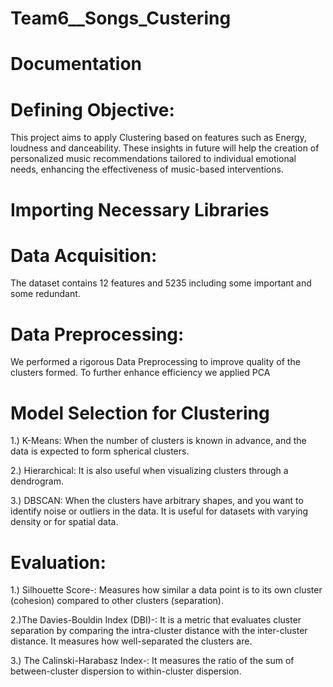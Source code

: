 # Team6__Songs_Custering

# Documentation

# Defining Objective: 
This project aims to apply Clustering based on features such as Energy, loudness and danceability. These insights in future will help the creation of personalized music recommendations tailored to individual emotional needs, enhancing the effectiveness of music-based interventions.

# Importing Necessary Libraries
# Data Acquisition: 
The dataset contains 12 features and 5235 including some important and some redundant.

# Data Preprocessing: 
We performed a rigorous Data Preprocessing to improve quality of the clusters formed. To further enhance efficiency we applied PCA


# Model Selection for Clustering
1.) K-Means: When the number of clusters is known in advance, and the data is expected to form spherical clusters.

2.) Hierarchical: It is also useful when visualizing clusters through a dendrogram.

3.) DBSCAN: When the clusters have arbitrary shapes, and you want to identify noise or outliers in the data. It is useful for datasets with varying density or for spatial data.

# Evaluation:

1.) Silhouette Score-: Measures how similar a data point is to its own cluster (cohesion) compared to other clusters (separation).

2.)The Davies-Bouldin Index (DBI)-: It is a metric that evaluates cluster separation by comparing the intra-cluster distance with the inter-cluster distance. It measures how well-separated the clusters are.

3.) The Calinski-Harabasz Index-: It measures the ratio of the sum of between-cluster dispersion to within-cluster dispersion.
